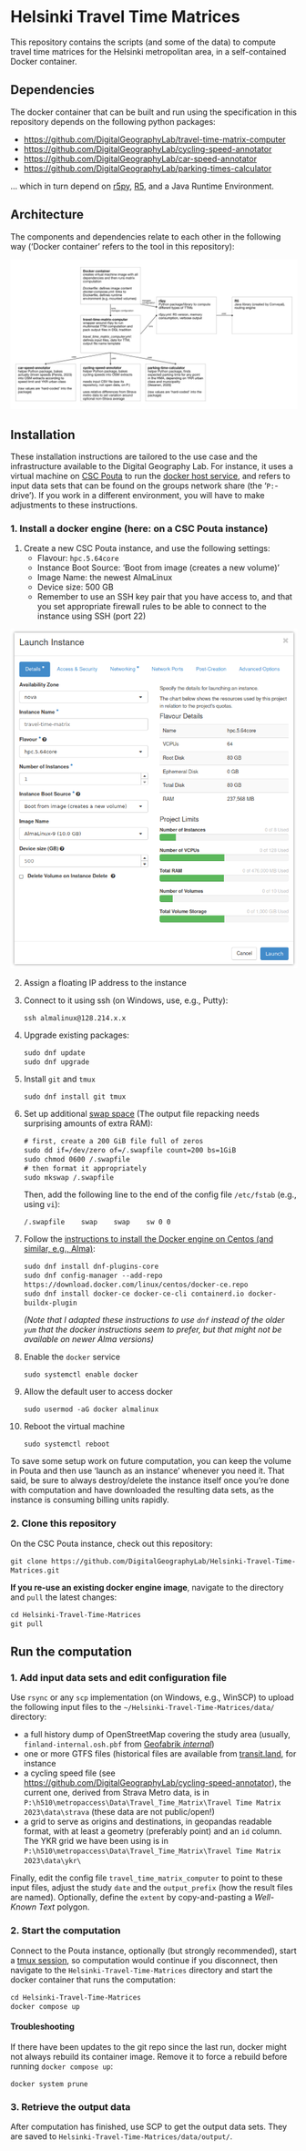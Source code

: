 # Helsinki Travel Time Matrices

This repository contains the scripts (and some of the data) to compute travel
time matrices for the Helsinki metropolitan area, in a self-contained Docker
container.


## Dependencies

The docker container that can be built and run using the specification in this
repository depends on the following python packages:

- https://github.com/DigitalGeographyLab/travel-time-matrix-computer
- https://github.com/DigitalGeographyLab/cycling-speed-annotator
- https://github.com/DigitalGeographyLab/car-speed-annotator
- https://github.com/DigitalGeographyLab/parking-times-calculator

... which in turn depend on [r5py](https://r5py.readthedocs.io/),
[R5](https://github.com/conveyal/r5), and a Java Runtime Environment.


## Architecture

The components and dependencies relate to each other in the following way
(‘Docker container’ refers to the tool in this repository):

![A logic diagram of the architecture of this tool](extra/images/helsinki-ttm-architecture_1050x550px.png)


## Installation

These installation instructions are tailored to the use case and the
infrastructure available to the Digital Geography Lab. For instance, it uses a
virtual machine on [CSC Pouta](https://docs.csc.fi/cloud/pouta/) to run the
[docker host service](https://docs.docker.com/get-started/overview/), and refers
to input data sets that can be found on the groups network share (the
‘`P:`-drive’). If you work in a different environment, you will have to make
adjustments to these instructions.


### 1. Install a docker engine (here: on a CSC Pouta instance)

1. Create a new CSC Pouta instance, and use the following settings:
    - Flavour: `hpc.5.64core`
    - Instance Boot Source: ‘Boot from image (creates a new volume)’
    - Image Name: the newest AlmaLinux
    - Device size: 500 GB
    - Remember to use an SSH key pair that you have access to, and that you set
      appropriate firewall rules to be able to connect to the instance using SSH
      (port 22)

![Screenshot of the OpenStack config used to create the new CSC Pouta instance](extra/images/pouta-create-instance_746x882px.png)

2. Assign a floating IP address to the instance

3. Connect to it using ssh (on Windows, use, e.g., Putty):
    ```
    ssh almalinux@128.214.x.x
    ```

4. Upgrade existing packages:
    ```
    sudo dnf update
    sudo dnf upgrade
    ```

5. Install `git` and `tmux`
    ```
    sudo dnf install git tmux
    ```

6. Set up additional [swap
   space](https://opensource.com/article/18/9/swap-space-linux-systems) (The
   output file repacking needs surprising amounts of extra RAM):
   ```
   # first, create a 200 GiB file full of zeros
   sudo dd if=/dev/zero of=/.swapfile count=200 bs=1GiB
   sudo chmod 0600 /.swapfile
   # then format it appropriately
   sudo mkswap /.swapfile
   ```

   Then, add the following line to the end of the config file `/etc/fstab`
   (e.g., using `vi`):
   ```
   /.swapfile    swap    swap    sw 0 0
   ```

6. Follow the [instructions to install the Docker engine on Centos (and similar, e.g., Alma)](https://docs.docker.com/engine/install/centos/#install-using-the-repository):
    ```
    sudo dnf install dnf-plugins-core
    sudo dnf config-manager --add-repo https://download.docker.com/linux/centos/docker-ce.repo
    sudo dnf install docker-ce docker-ce-cli containerd.io docker-buildx-plugin
    ```
    
    *(Note that I adapted these instructions to use `dnf` instead of the older
    `yum` that the docker instructions seem to prefer, but that might not be
    available on newer Alma versions)*

7. Enable the `docker` service
    ```
    sudo systemctl enable docker
    ```

8. Allow the default user to access docker
    ```
    sudo usermod -aG docker almalinux
    ```

9. Reboot the virtual machine
    ```
    sudo systemctl reboot
    ```

To save some setup work on future computation, you can keep the volume in Pouta
and then use ‘launch as an instance’ whenever you need it. That said, be sure to
always destroy/delete the instance itself once you’re done with computation and
have downloaded the resulting data sets, as the instance is consuming billing
units rapidly.



### 2. Clone this repository

On the CSC Pouta instance, check out this repository:

```
git clone https://github.com/DigitalGeographyLab/Helsinki-Travel-Time-Matrices.git
```

**If you re-use an existing docker engine image**, navigate to the directory and
`pull` the latest changes:

```
cd Helsinki-Travel-Time-Matrices
git pull
```

## Run the computation

### 1. Add input data sets and edit configuration file

Use `rsync` or any `scp` implementation (on Windows, e.g., WinSCP) to upload the
following input files to the `~/Helsinki-Travel-Time-Matrices/data/` directory:

- a full history dump of OpenStreetMap covering the study area (usually,
  `finland-internal.osh.pbf` from
  [Geofabrik *internal*](https://osm-internal.download.geofabrik.de/europe/finland.html))
- one or more GTFS files (historical files are available from
  [transit.land](https://transit.land/), for instance
- a cycling speed file (see
  https://github.com/DigitalGeographyLab/cycling-speed-annotator), the current
  one, derived from Strava Metro data, is in
  `P:\h510\metropaccess\Data\Travel_Time_Matrix\Travel Time Matrix
  2023\data\strava` (these data are not public/open!)
- a grid to serve as origins and destinations, in geopandas readable format,
  with at least a geometry (preferably point) and an `id` column. The YKR grid
  we have been using is in `P:\h510\metropaccess\Data\Travel_Time_Matrix\Travel
  Time Matrix 2023\data\ykr\`

Finally, edit the config file `travel_time_matrix_computer` to point to these
input files, adjust the study `date` and the `output_prefix` (how the result
files are named). Optionally, define the `extent` by copy-and-pasting a
*Well-Known Text* polygon.



### 2. Start the computation

Connect to the Pouta instance, optionally (but strongly recommended), start a
[tmux
session](https://hamvocke.com/blog/a-quick-and-easy-guide-to-tmux/#session-handling),
so computation would continue if you disconnect, then navigate to the
`Helsinki-Travel-Time-Matrices` directory and start the docker container that
runs the computation:

```
cd Helsinki-Travel-Time-Matrices
docker compose up
```

#### Troubleshooting

If there have been updates to the git repo since the last run, docker might not
always rebuild its container image. Remove it to force a rebuild before running
`docker compose up`:

```
docker system prune
```


### 3. Retrieve the output data

After computation has finished, use SCP to get the output data sets. They are
saved to `Helsinki-Travel-Time-Matrices/data/output/`.
